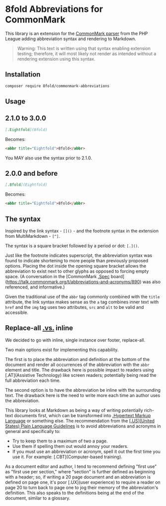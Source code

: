 # 8fold Abbreviations for CommonMark

This library is an extension for the [CommonMark parser](https://github.com/thephpleague/commonmark) from the PHP League adding abbreviation syntax and rendering to Markdown.

> Warning: This text is written using that syntax enabling extension testing; therefore, it will most likely not render as intended without a rendering extension using this syntax.

## Installation

```bash
composer require 8fold/commonmark-abbreviations
```

## Usage



## 2.1.0 to 3.0.0

```markdown
[.Eightfold](8fold)
```

Becomes:

```html
<abbr title="Eightfold">8fold</abbr>
```

You MAY also use the syntax prior to 2.1.0.

## 2.0.0 and before

```markdown
[.8fold](Eightfold)
```

Becomes:

```html
<abbr title="Eightfold">8fold</abbr>
```

## The syntax

Inspired by the link syntax - `[]()` - and the footnote syntax in the extension from MultiMarkdown - `[^]`.

The syntax is a square bracket followed by a period or dot: `[.]()`.

Just like the footnote indicates superscript, the abbreviation syntax was found to indicate shortening to more people than previously proposed options. Placing the dot inside the opening square bracket allows the abbreviation to exist next to other glyphs as opposed to forcing empty space. (A conversation in the [CommonMark [.Spec](Specification) board](https://talk.commonmark.org/t/abbreviations-and-acronyms/890) was also referenced, and informative.)

Given the traditional use of the `abbr` tag commonly combined with the `title` attribute, the link syntax makes sense as the `a` tag combines inner text with `href` and the `img` tag uses two attributes, `src` and `alt` to be valid and accessible.

## Replace-all [.vs.](versus) inline

We decided to go with inline, single instance over footer, replace-all.

Two main options exist for implementing this capability.

The first is to place the abbreviation and definition at the bottom of the document and render all occurrences of the abbreviation with the `abbr` element and title. The drawback here is possible impact to readers using [.AT](Assistive Technology) like screen readers; potentially being read the full abbreviation each time.

The second option is to have the abbreviation be inline with the surrounding text. The drawback here is the need to write more each time an author uses the abbreviation.

This library looks at Markdown as being a way of writing potentially rich-text documents first, which can be transformed into [.Hypertext Markup Language](HTML) or something else. The recommendation from the [[.US](United States) Plain Language Guidelines](https://plainlanguage.gov/resources/articles/keep-it-jargon-free/) is to avoid abbreviations and acronyms in general and specifically to:

- Try to keep them to a maximum of two a page.
- Use them if spelling them out would annoy your readers.
- If you must use an abbreviation or acronym, spell it out the first time you use it. For example: [.CBT](Computer-based training).

As a document editor and author, I tend to recommend defining "first use" as "first use per section," where "section" is further defined as beginning with a header; so, if writing a 20 page document and an abbreviation is defined on page one, it's poor [.UX](user experience) to require a reader on page 20 to turn back to page one to jog their memory of the abbreviation's definition. This also speaks to the definitions being at the end of the document, similar to a glossary.
